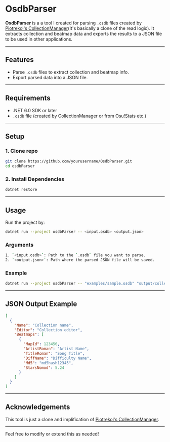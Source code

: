 # OsdbParser

**OsdbParser** is a a tool I created for parsing `.osdb` files created by [Piotrekol's CollectionManager](https://github.com/Piotrekol/CollectionManager)(It's basically a clone of the read logic). It extracts collection and beatmap data and exports the results to a JSON file to be used in other applications.

---

## Features

- Parse `.osdb` files to extract collection and beatmap info.
- Export parsed data into a JSON file.

---

## Requirements

- .NET 6.0 SDK or later
- `.osdb` file (created by CollectionManager or from Osu!Stats etc.)

---

## Setup

### 1. Clone repo

```bash
git clone https://github.com/yourusername/OsdbParser.git
cd osdbParser
```

### 2. Install Dependencies

```bash
dotnet restore
```

---

## Usage

Run the project by:

```bash
dotnet run --project osdbParser -- <input.osdb> <output.json>
```

### Arguments

```bash
1. `<input.osdb>`: Path to the `.osdb` file you want to parse.
2. `<output.json>`: Path where the parsed JSON file will be saved.
```

### Example

```bash
dotnet run --project osdbParser -- "examples/sample.osdb" "output/collections.json"
```

---

## JSON Output Example

```json
[
  {
    "Name": "Collection name",
    "Editor": "Collection editor",
    "Beatmaps": [
      {
        "MapId": 123456,
        "ArtistRoman": "Artist Name",
        "TitleRoman": "Song Title",
        "DiffName": "Difficulty Name",
        "Md5": "md5hash12345",
        "StarsNomod": 5.24
      }
    ]
  }
]
```

---

## Acknowledgements

This tool is just a clone and implification of [Piotrekol's CollectionManager](https://github.com/Piotrekol/CollectionManager).

---

Feel free to modify or extend this as needed!
